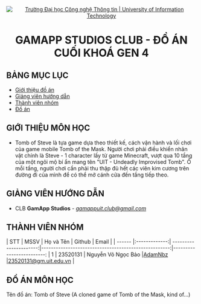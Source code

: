 <p align="center">
  <a href="https://www.uit.edu.vn/" title="Trường Đại học Công nghệ Thông tin" style="border: 5;">
    <img src="https://i.imgur.com/WmMnSRt.png" alt="Trường Đại học Công nghệ Thông tin | University of Information Technology">
  </a>
</p>

<!-- Title -->
<h1 align="center"><b>GAMAPP STUDIOS CLUB - ĐỒ ÁN CUỐI KHOÁ GEN 4</b></h1>



## BẢNG MỤC LỤC
* [ Giới thiệu đồ án](#gioithieuproject)
* [ Giảng viên hướng dẫn](#giangvien)
* [ Thành viên nhóm](#thanhvien)
* [ Đồ án](#doan)


## GIỚI THIỆU MÔN HỌC
<a name="gioithieuproject"></a>
- Tomb of Steve là tựa game dựa theo thiết kế, cách vận hành và lối chơi của game mobile Tomb of the Mask. Người chơi phải điều khiển nhân vật chính là Steve - 1 character lấy từ game Minecraft, vượt qua 10 tầng của một ngôi mộ bí ẩn mang tên "UIT - Undeadly Improvised Tomb". Ổ mỗi tầng, người chơi cần phải thu thập đủ hết các viên kim cương trên đường đi của mình để có thể mở cánh cửa đến tầng tiếp theo.


## GIẢNG VIÊN HƯỚNG DẪN
<a name="giangvien"></a>
* CLB **GamApp Studios** - *gamappuit.club@gmail.com*


## THÀNH VIÊN NHÓM
<a name="thanhvien"></a>
| STT    | MSSV          | Họ và Tên              | Github                                               | Email                   |
| ------ |:-------------:| ----------------------:|-----------------------------------------------------:|-------------------------:
| 1      | 23520131      | Nguyễn Võ Ngọc Bảo     |[AdamNbz](https://github.com/AdamNbz)                 |23520131@gm.uit.edu.vn   |


## ĐỒ ÁN MÔN HỌC
<a name="doan"></a>
Tên đồ án: Tomb of Steve (A cloned game of Tomb of the Mask, kind of...)
